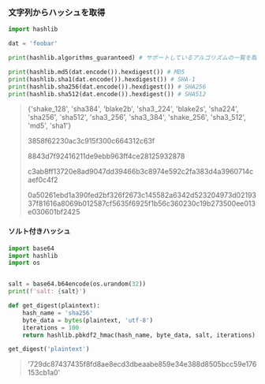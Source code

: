 ### 文字列からハッシュを取得

```py
import hashlib

dat = 'foobar'

print(hashlib.algorithms_guaranteed) # サポートしているアルゴリズムの一覧を取得

print(hashlib.md5(dat.encode()).hexdigest()) # MD5
print(hashlib.sha1(dat.encode()).hexdigest()) # SHA-1
print(hashlib.sha256(dat.encode()).hexdigest()) # SHA256
print(hashlib.sha512(dat.encode()).hexdigest()) # SHA512
```

> {'shake_128', 'sha384', 'blake2b', 'sha3_224', 'blake2s', 'sha224', 'sha256', 'sha512', 'sha3_256', 'sha3_384', 'shake_256', 'sha3_512', 'md5', 'sha1'}
>
> 3858f62230ac3c915f300c664312c63f
>
> 8843d7f92416211de9ebb963ff4ce28125932878
>
> c3ab8ff13720e8ad9047dd39466b3c8974e592c2fa383d4a3960714caef0c4f2
>
> 0a50261ebd1a390fed2bf326f2673c145582a6342d523204973d0219337f81616a8069b012587cf5635f6925f1b56c360230c19b273500ee013e030601bf2425

#### ソルト付きハッシュ

```py
import base64
import hashlib
import os


salt = base64.b64encode(os.urandom(32))
print(f'salt: {salt}')

def get_digest(plaintext):
    hash_name = 'sha256'
    byte_data = bytes(plaintext, 'utf-8')
    iterations = 100
    return hashlib.pbkdf2_hmac(hash_name, byte_data, salt, iterations).hex()

get_digest('plaintext')
```

> '729dc87437435f8fd8ae8ecd3dbeaabe859e34e388d8505bcc59e176153cb1a0'
